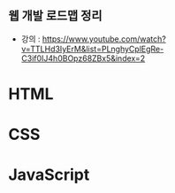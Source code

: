 ## 웹 개발 로드맵 정리
- 강의 : https://www.youtube.com/watch?v=TTLHd3IyErM&list=PLnghyCplEgRe-C3if0IJ4h0BOpz68ZBx5&index=2

# HTML

# CSS

# JavaScript


